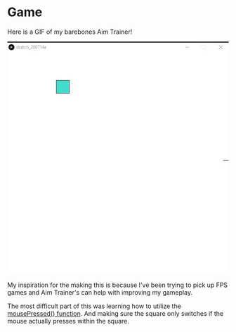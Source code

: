 # Game

Here is a GIF of my barebones Aim Trainer!

![](e777869ec93cbe8372692d1bbcd3639d.gif)

My inspiration for the making this is because I've been trying to pick up FPS games and Aim Trainer's can help with improving my gameplay.

The most difficult part of this was learning how to utilize the [mousePressed() function](https://processing.org/reference/mousePressed_.html). And making sure the square only switches if the mouse actually presses within the square. 

